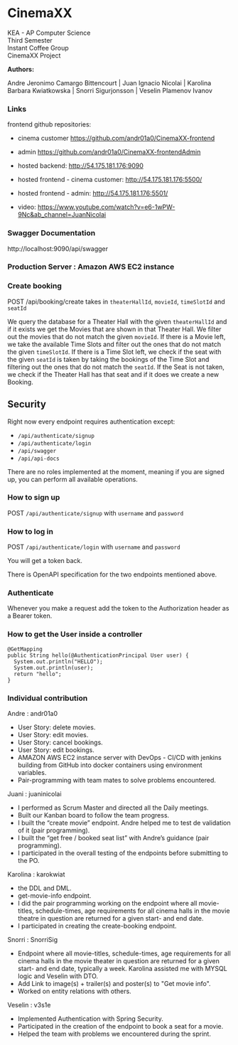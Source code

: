 # CinemaXX

KEA - AP Computer Science\
Third Semester\
Instant Coffee Group\
CinemaXX Project

**Authors:**

Andre Jeronimo Camargo Bittencourt | Juan Ignacio Nicolai | Karolina Barbara Kwiatkowska | Snorri Sigurjonsson | Veselin Plamenov Ivanov

### Links

frontend github repositories: 
* cinema customer https://github.com/andr01a0/CinemaXX-frontend
* admin https://github.com/andr01a0/CinemaXX-frontendAdmin

* hosted backend: http://54.175.181.176:9090
* hosted frontend - cinema customer: http://54.175.181.176:5500/ 
* hosted frontend - admin: http://54.175.181.176:5501/

* video: https://www.youtube.com/watch?v=e6-1wPW-9Nc&ab_channel=JuanNicolai

### Swagger Documentation

http://localhost:9090/api/swagger

### Production Server : Amazon AWS EC2 instance

### Create booking

POST /api/booking/create takes in `theaterHallId`, `movieId`, `timeSlotId` and `seatId`

We query the database for a Theater Hall with the given `theaterHallId` and if
it exists we get the Movies that are shown in that Theater Hall. We filter out
the movies that do not match the given `movieId`. If there is a Movie left, we
take the available Time Slots and filter out the ones that do not match the
given `timeSlotId`. If there is a Time Slot left, we check if the seat with the
given `seatId` is taken by taking the bookings of the Time Slot and filtering
out the ones that do not match the `seatId`. If the Seat is not taken, we check
if the Theater Hall has that seat and if it does we create a new Booking.

## Security

Right now every endpoint requires authentication except:

* `/api/authenticate/signup`
* `/api/authenticate/login`
* `/api/swagger`
* `/api/api-docs`

There are no roles implemented at the moment, meaning if you are signed up, you
can perform all available operations.

### How to sign up

POST `/api/authenticate/signup` with `username` and `password`


### How to log in

POST `/api/authenticate/login` with `username` and `password`

You will get a token back.

There is OpenAPI specification for the two endpoints mentioned above.

### Authenticate

Whenever you make a request add the token to the Authorization header as a Bearer token.


### How to get the User inside a controller

```
@GetMapping
public String hello(@AuthenticationPrincipal User user) {
  System.out.println("HELLO");
  System.out.println(user);
  return "hello";
}
```

### Individual contribution

Andre : andr01a0
- User Story: delete movies.
- User Story: edit movies.
- User Story: cancel bookings.
- User Story: edit bookings.
- AMAZON AWS EC2 instance server with DevOps - CI/CD with jenkins building from GitHub into docker containers using environment variables.
- Pair-programming with team mates to solve problems encountered.

Juani : juaninicolai
- I performed as Scrum Master and directed all the Daily meetings.
- Built our Kanban board to follow the team progress.
- I built the “create movie” endpoint. Andre helped me to test de validation of it (pair programming).
- I built the “get free / booked seat list” with Andre’s guidance (pair programming).
- I participated in the overall testing of the endpoints before submitting to the PO.

Karolina : karokwiat
- the DDL and DML.
- get-movie-info endpoint.
- I did the pair programming working on the endpoint where all movie-titles, schedule-times, age requirements for all cinema halls in the movie theatre in question are returned for a given start- and end date.
- I participated in creating the create-booking endpoint.

Snorri : SnorriSig
- Endpoint where all movie-titles, schedule-times, age requirements for all cinema halls in the movie theater in question are returned for a given start- and end date, typically a week. Karolina assisted me with MYSQL logic and Veselin with DTO.
- Add Link to image(s) + trailer(s) and poster(s) to "Get movie info".
- Worked on entity relations with others.

Veselin : v3s1e
- Implemented Authentication with Spring Security.
- Participated in the creation of the endpoint to book a seat for a movie.
- Helped the team with problems we encountered during the sprint.
